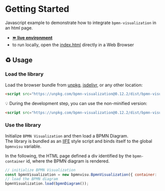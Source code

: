 # Getting Started

Javascript example to demonstrate how to integrate `bpmn-visualization` in an html page.
- [__:fast_forward: live environment__](https://cdn.statically.io/gh/process-analytics/bpmn-visualization-examples/master/examples/display-bpmn-diagram/01-getting-started/index.html)
- to run locally, open the [index.html](index.html) directly in a Web Browser

## ♻️ Usage

### Load the library
Load the browser bundle from [unpkg](https://unpkg.com/browse/bpmn-visualization), [jsdelivr](https://www.jsdelivr.com/package/npm/bpmn-visualization),
or any other location:
```html
<script src="https://unpkg.com/bpmn-visualization@0.12.2/dist/bpmn-visualization.min.js"></script>
```

💡 During the development step, you can use the non-minified version:
```html
<script src="https://unpkg.com/bpmn-visualization@0.12.2/dist/bpmn-visualization.js"></script>
```

### Use the library

Initialize `BPMN Visualization` and then load a BPMN Diagram. \
The library is bundled as an [IIFE](https://developer.mozilla.org/en-US/docs/Glossary/IIFE) style script and binds itself to the global `bpmnvisu` variable.

In the following, the HTML page defined a div identified by the `bpmn-container` id, where the BPMN diagram is rendered. 

```javascript
// initialize BPMN Visualization
const bpmnVisualization = new bpmnvisu.BpmnVisualization({ container: 'bpmn-container' });
// load the BPMN diagram
bpmnVisualization.load(bpmnDiagram());
```


